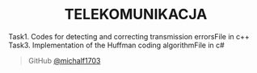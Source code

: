 
<h1 align="center">
  <br>
  <br>
  TELEKOMUNIKACJA 
  <br>
</h1>
Task1. Codes for detecting and correcting transmission errorsFile in c++
Task3. Implementation of the Huffman coding algorithmFile in c#

> GitHub [@michalf1703](https://github.com/michalf1703)


